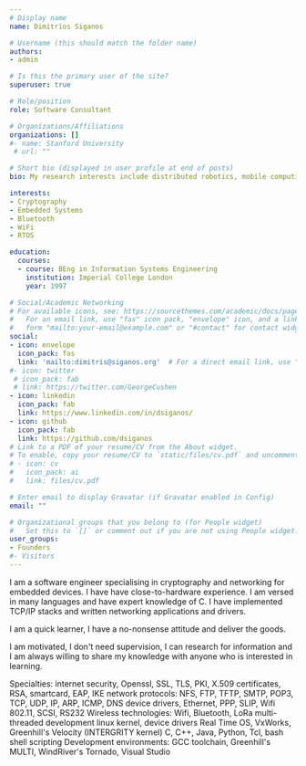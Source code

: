 ```yaml
---
# Display name
name: Dimitrios Siganos

# Username (this should match the folder name)
authors:
- admin

# Is this the primary user of the site?
superuser: true

# Role/position
role: Software Consultant

# Organizations/Affiliations
organizations: []
#- name: Stanford University
 # url: ""

# Short bio (displayed in user profile at end of posts)
bio: My research interests include distributed robotics, mobile computing and programmable matter.

interests:
- Cryptography
- Embedded Systems
- Bluetooth
- WiFi
- RTOS

education:
  courses:
  - course: BEng in Information Systems Engineering
    institution: Imperial College London
    year: 1997

# Social/Academic Networking
# For available icons, see: https://sourcethemes.com/academic/docs/page-builder/#icons
#   For an email link, use "fas" icon pack, "envelope" icon, and a link in the
#   form "mailto:your-email@example.com" or "#contact" for contact widget.
social:
- icon: envelope
  icon_pack: fas
  link: 'mailto:dimitris@siganos.org'  # For a direct email link, use "mailto:example@example.com".
#- icon: twitter
 # icon_pack: fab
 # link: https://twitter.com/GeorgeCushen
- icon: linkedin
  icon_pack: fab
  link: https://www.linkedin.com/in/dsiganos/
- icon: github
  icon_pack: fab
  link: https://github.com/dsiganos
# Link to a PDF of your resume/CV from the About widget.
# To enable, copy your resume/CV to `static/files/cv.pdf` and uncomment the lines below.
# - icon: cv
#   icon_pack: ai
#   link: files/cv.pdf

# Enter email to display Gravatar (if Gravatar enabled in Config)
email: ""

# Organizational groups that you belong to (for People widget)
#   Set this to `[]` or comment out if you are not using People widget.
user_groups:
- Founders
#- Visitors
---
```


I am a software engineer specialising in cryptography and networking for embedded devices. I have have close-to-hardware experience. I am versed in many languages and have expert knowledge of C. I have implemented TCP/IP stacks and written networking applications and drivers.

I am a quick learner, I have a no-nonsense attitude and deliver the goods.

I am motivated, I don't need supervision, I can research for information and I am always willing to share my knowledge with anyone who is interested in learning.

Specialties: internet security, Openssl, SSL, TLS, PKI, X.509 certificates, RSA, smartcard, EAP, IKE
network protocols: NFS, FTP, TFTP, SMTP, POP3, TCP, UDP, IP, ARP, ICMP, DNS
device drivers, Ethernet, PPP, SLIP, Wifi 802.11, SCSI, RS232
Wireless technologies: Wifi, Bluetooth, LoRa
multi-threaded development
linux kernel, device drivers
Real Time OS, VxWorks, Greenhill's Velocity (INTERGRITY kernel)
C, C++, Java, Python, Tcl, bash shell scripting
Development environments: GCC toolchain, Greenhill's MULTI, WindRiver's Tornado, Visual Studio